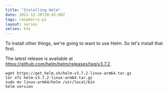 ```yaml
---
title: "Installing Helm"
date: 2021-12-20T20:45:00Z
tags: raspberry-pi
layout: series
series: k3s
---
```


To install other things, we're going to want to use Helm. So let's install that first.

The latest release is available at <https://github.com/helm/helm/releases/tag/v3.7.2>.

```
wget https://get.helm.sh/helm-v3.7.2-linux-arm64.tar.gz
tar xfz helm-v3.7.2-linux-arm64.tar.gz
sudo mv linux-arm64/helm /usr/local/bin
helm version
```
